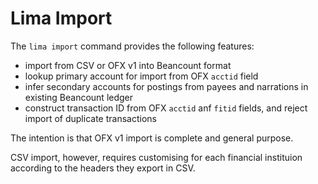 # Lima Import

The `lima import` command provides the following features:
- import from CSV or OFX v1 into Beancount format
- lookup primary account for import from OFX `acctid` field
- infer secondary accounts for postings from payees and narrations in existing Beancount ledger
- construct transaction ID from OFX `acctid` anf `fitid` fields, and reject import of duplicate transactions

The intention is that OFX v1 import is complete and general purpose.

CSV import, however, requires customising for each financial instituion according to the headers they export in CSV.
